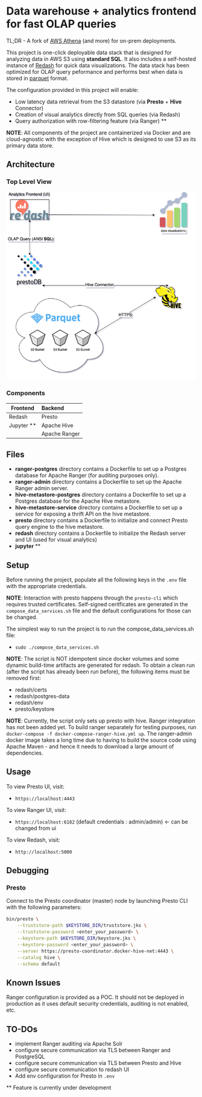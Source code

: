 # Data warehouse + analytics frontend for fast OLAP queries

TL;DR - A fork of [AWS Athena](https://aws.amazon.com/athena/?whats-new-cards.sort-by=item.additionalFields.postDateTime&whats-new-cards.sort-order=desc) (and more) for on-prem deployments.

This project is one-click deployable data stack that is designed for analyzing data in AWS S3 using **standard SQL**. It also includes a self-hosted instance of [Redash](https://redash.io/) for quick data visualizations. The data stack has been optimized for OLAP query peformance and performs best when data is stored in [parquet](https://parquet.apache.org) format.

The configuration provided in this project will enable:

- Low latency data retrieval from the S3 datastore (via **Presto** + **Hive** Connector)
- Creation of visual analytics directly from SQL queries (via Redash)
- Query authorization with row-filtering feature (via Ranger) \*\*

**NOTE**: All components of the project are containerized via Docker and are cloud-agnostic with the exception of Hive which is designed to use S3 as its primary data store.

## Architecture

### Top Level View

![image info](./assets/fastOLAP.png)

### Components

| Frontend     |      Backend   |
|----------    |:-------------  |
| Redash       | Presto         |
| Jupyter \*\* | Apache Hive    |
|              | Apache Ranger  |

## Files

- **ranger-postgres** directory contains a Dockerfile to set up a Postgres database for Apache Ranger (for auditing purposes only).
- **ranger-admin** directory contains a Dockerfile to set up the Apache Ranger admin server.
- **hive-metastore-postgres** directory contains a Dockerfile to set up a Postgres database for the Apache Hive metastore.
- **hive-metastore-service** directory contains a Dockerfile to set up a service for exposing a thrift API on the hive metastore.
- **presto** directory contains a Dockerfile to initialize and connect Presto query engine to the hive metastore.
- **redash**  directory contains a Dockerfile to initialize the Redash server and UI (used for visual analytics)
- **jupyter** \*\*

## Setup

Before running the project, populate all the following keys in the `.env` file with the appropriate credentials.

**NOTE**: Interaction with presto happens through the `presto-cli` which requires trusted certificates. Self-signed ceritficates are generated in the `compose_data_services.sh` file and the default configurations for those can be changed.

The simplest way to run the project is to run the compose_data_services.sh file:

- `sudo ./compose_data_services.sh`

**NOTE**: The script is NOT idempotent since docker volumes and some dynamic build-time artifacts are generated for redash.
To obtain a clean run (after the script has already been run before), the following items must be removed first:

- redash/certs
- redash/postgres-data
- redash/env
- presto/keystore

**NOTE**: Currently, the script only sets up presto with hive. Ranger integration has not been added yet.
To build ranger separately for testing purposes, run `docker-compose -f docker-compose-ranger-hive.yml up`.
The ranger-admin docker image takes a long time due to having to build
the source code using Apache Maven - and hence it needs to download a large
amount of dependencies.

## Usage

To view Presto UI, visit:

- `https://localhost:4443`

To view Ranger UI, visit:

- `https://localhost:6182` (default credentials : admin/admin) <- can  be changed from ui

To view Redash, visit:

- `http://localhost:5000`

## Debugging

### Presto

Connect to the Presto coordinator (master) node by launching Presto CLI with the following parameters:

```sh
bin/presto \
    --truststore-path $KEYSTORE_DIR/truststore.jks \
    --truststore-password <enter_your_password> \
    --keystore-path $KEYSTORE_DIR/keystore.jks \
    --keystore-password <enter_your_password> \
    --server https://presto-coordinator.docker-hive-net:4443 \
    --catalog hive \
    --schema default
```

## Known Issues

Ranger configuration is provided as a POC.
It should not be deployed in production as
it uses default security credentials, auditing
is not enabled, etc.

## TO-DOs

- implement Ranger auditing via Apache Solr
- configure secure communication via TLS between Ranger and PostgreSQL
- configure secure communication via TLS between Presto and Hive
- configure secure communication to redash UI
- Add env configuration for Presto in `.env`

\*\*  Feature is currently under development
